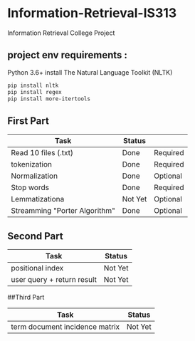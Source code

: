 # Information-Retrieval-IS313
Information Retrieval College Project 

## project env requirements : 
   
   Python 3.6+
   install The Natural Language Toolkit (NLTK)
```sh
pip install nltk
pip install regex
pip install more-itertools
```

## First Part 

| Task | Status | |
| ------ | ------ | ------|              
| Read 10 files (.txt)| Done | Required |  
| tokenization | Done | Required |
| Normalization| Done | Optional |
| Stop words | Done | Required |
| Lemmatizationa | Not Yet | Optional |
| Streamming "Porter Algorithm" | Done | Optional |
    
## Second Part

| Task | Status |
| ------ | ------ |
| positional index | Not Yet | 
| user query + return result | Not Yet |
  
##Third Part

| Task | Status |
| ------ | ------ |
| term document incidence matrix | Not Yet |
   

